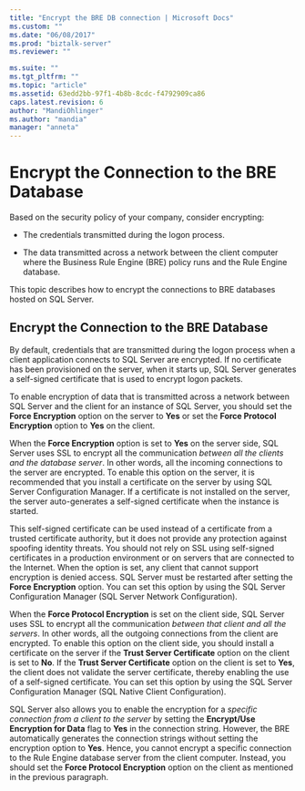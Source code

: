 ```yaml
---
title: "Encrypt the BRE DB connection | Microsoft Docs"
ms.custom: ""
ms.date: "06/08/2017"
ms.prod: "biztalk-server"
ms.reviewer: ""

ms.suite: ""
ms.tgt_pltfrm: ""
ms.topic: "article"
ms.assetid: 63edd2bb-97f1-4b8b-8cdc-f4792909ca86
caps.latest.revision: 6
author: "MandiOhlinger"
ms.author: "mandia"
manager: "anneta"
---
```

# Encrypt the Connection to the BRE Database
Based on the security policy of your company, consider encrypting:  
  
-   The credentials transmitted during the logon process.  
  
-   The data transmitted across a network between the client computer where the Business Rule Engine (BRE) policy runs and the Rule Engine database.  
  
 This topic describes how to encrypt the connections to BRE databases hosted on SQL Server.  
  
## Encrypt the Connection to the BRE Database
 By default, credentials that are transmitted during the logon process when a client application connects to SQL Server are encrypted. If no certificate has been provisioned on the server, when it starts up, SQL Server generates a self-signed certificate that is used to encrypt logon packets.  
  
 To enable encryption of data that is transmitted across a network between SQL Server and the client for an instance of SQL Server, you should set the **Force Encryption** option on the server to **Yes** or set the **Force Protocol Encryption** option to **Yes** on the client.  
  
 When the **Force Encryption** option is set to **Yes** on the server side, SQL Server uses SSL to encrypt all the communication *between all the clients and the database server*. In other words, all the incoming connections to the server are encrypted. To enable this option on the server, it is recommended that you install a certificate on the server by using SQL Server Configuration Manager. If a certificate is not installed on the server, the server auto-generates a self-signed certificate when the instance is started.  
  
 This self-signed certificate can be used instead of a certificate from a trusted certificate authority, but it does not provide any protection against spoofing identity threats. You should not rely on SSL using self-signed certificates in a production environment or on servers that are connected to the Internet. When the option is set, any client that cannot support encryption is denied access. SQL Server must be restarted after setting the **Force Encryption** option. You can set this option by using the SQL Server Configuration Manager (SQL Server Network Configuration).  
  
 When the **Force Protocol Encryption** is set on the client side, SQL Server uses SSL to encrypt all the communication *between that client and all the servers*. In other words, all the outgoing connections from the client are encrypted. To enable this option on the client side, you should install a certificate on the server if the **Trust Server Certificate** option on the client is set to **No**. If the **Trust Server Certificate** option on the client is set to **Yes**, the client does not validate the server certificate, thereby enabling the use of a self-signed certificate. You can set this option by using the SQL Server Configuration Manager (SQL Native Client Configuration).  
  
 SQL Server also allows you to enable the encryption for a *specific connection from a client to the server* by setting the **Encrypt/Use Encryption for Data** flag to **Yes** in the connection string. However, the BRE automatically generates the connection strings without setting the encryption option to **Yes**. Hence, you cannot encrypt a specific connection to the Rule Engine database server from the client computer. Instead, you should set the **Force Protocol Encryption** option on the client as mentioned in the previous paragraph.